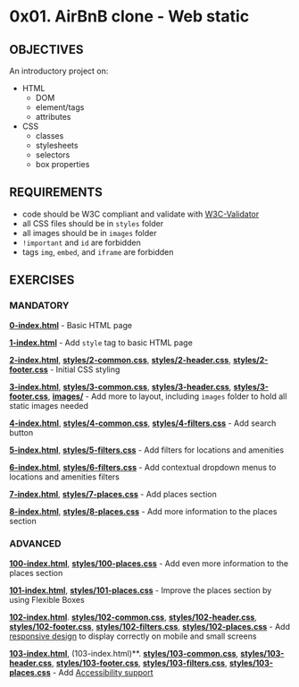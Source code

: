 # 0x01. AirBnB clone - Web static

## OBJECTIVES   
An introductory project on:   
   * HTML   
     * DOM
     * element/tags   
     * attributes   
   * CSS
     * classes   
     * stylesheets   
     * selectors   
     * box properties   

## REQUIREMENTS   
   * code should be W3C compliant and validate with [W3C-Validator](https://github.com/holbertonschool/W3C-Validator.git)   
   * all CSS files should be in `styles` folder   
   * all images should be in `images` folder   
   * `!important` and `id` are forbidden   
   * tags `img`, `embed`, and `iframe` are forbidden   

## EXERCISES

### MANDATORY

**[0-index.html](0-index.html)** - Basic HTML page   

**[1-index.html](1-index.html)** - Add `style` tag to basic HTML page   

**[2-index.html](2-index.html)**, **[styles/2-common.css](styles/2-common.css)**, **[styles/2-header.css](styles/2-header.css)**, **[styles/2-footer.css](styles/2-footer.css)** - Initial CSS styling   

**[3-index.html](3-index.html)**, **[styles/3-common.css](styles/3-common.css)**, **[styles/3-header.css](styles/3-header.css)**, **[styles/3-footer.css](styles/3-footer.css)**, **[images/](images/)** - Add more to layout, including `images` folder to hold all static images needed   

**[4-index.html](4-index.html)**, **[styles/4-common.css](styles/4-common.css)**, **[styles/4-filters.css](styles/4-filters.css)**  - Add search button   

**[5-index.html](5-index.html)**, **[styles/5-filters.css](styles/5-filters.css)** - Add filters for locations and amenities   

**[6-index.html](6-index.html)**, **[styles/6-filters.css](styles/6-filters.css)** - Add contextual dropdown menus to locations and amenities filters   

**[7-index.html](7-index.html)**, **[styles/7-places.css](styles/7-places.css)** - Add places section   

**[8-index.html](8-index.html)**, **[styles/8-places.css](styles/8-places.css)** - Add more information to the places section   

### ADVANCED

**[100-index.html](100-index.html)**, **[styles/100-places.css](styles/100-places.css)** - Add even more information to the places section   

**[101-index.html](101-index.html)**, **[styles/101-places.css](styles/101-places.css)** - Improve the places section by using Flexible Boxes   

**[102-index.html](102-index.html)**. **[styles/102-common.css](styles/102-common.css)**, **[styles/102-header.css](styles/102-header.css)**, **[styles/102-footer.css](styles/102-footer.css)**, **[styles/102-filters.css](styles/102-filters.css)**, **[styles/102-places.css](styles/102-places.css)** - Add [responsive design](https://developer.mozilla.org/en-US/Apps/Progressive) to display correctly on mobile and small screens   

**[103-index.html](103-index.html)**, (103-index.html)**. **[styles/103-common.css](styles/103-common.css)**, **[styles/103-header.css](styles/103\header.css)**, **[styles/103-footer.css](styles/103-footer.css)**, **[styles/103-filters.css](styles/103-filters.css)**, **[styles/103-places.css](styles/103-places.css)** - Add [Accessibility support](https://developer.mozilla.org/en-US/docs/Learn/Accessibility)   